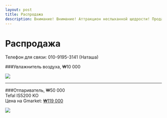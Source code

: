 ```yaml
---
layout: post
title: Распродажа
description: Внимание! Внимание! Аттракцион неслыханной щедрости! Продаем почти все!
---
```



# Распродажа

Телефон для связи: 010-9195-3141 (Наташа)


###Увлажнитель воздуха, ₩10 000

<img src="http://i.imgur.com/tTDDd4Cl.jpg" class="img-responsive img-thumbnail">

<hr>

###Отпариватель, ₩50 000<br>
Tefal IS5200 KO<br>
Цена на Gmarket: [₩119 000](http://item2.gmarket.co.kr/Item/detailview/Item.aspx?goodscode=262769037&GoodsSale=Y&jaehuid=200002657&service_id=elecdn)

<img src="http://i.imgur.com/uiusX1el.jpg" class="img-responsive img-thumbnail">
